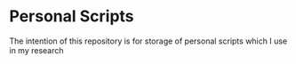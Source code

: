 
# Personal Scripts

The intention of this repository is for storage of personal scripts
which I use in my research


